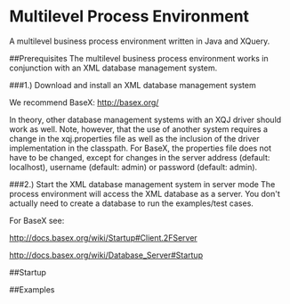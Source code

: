 # Multilevel Process Environment
A multilevel business process environment written in Java and XQuery.

##Prerequisites
The multilevel business process environment works in conjunction with an XML database management system.

###1.) Download and install an XML database management system

We recommend BaseX: http://basex.org/

In theory, other database management systems with an XQJ driver should work as well. 
Note, however, that the use of another system requires a change in the xqj.properties file as well as the inclusion of the driver implementation in the classpath.
For BaseX, the properties file does not have to be changed, except for changes in the server address (default: localhost), username (default: admin) or password (default: admin).

###2.) Start the XML database management system in server mode
The process environment will access the XML database as a server.
You don't actually need to create a database to run the examples/test cases.
    
For BaseX see: 
    
http://docs.basex.org/wiki/Startup#Client.2FServer
    
http://docs.basex.org/wiki/Database_Server#Startup

##Startup

##Examples
